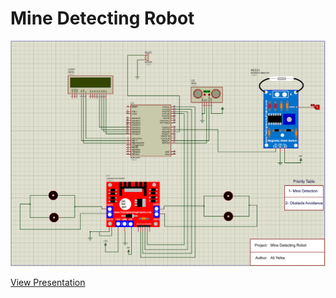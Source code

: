 # Mine Detecting Robot
![](Mine_detecing_robot.png)

[View Presentation](https://drive.google.com/file/d/1kdMFZ_5dG3OyVscNsYe2DfzHFPky-_li/view?usp=sharing)
